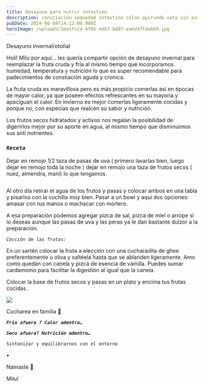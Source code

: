 ```yaml
---
title: Desayuno para nutrir intestino
description: constiación sequedad intestino colon ayirveda vata sin azucar sin gluten
pubDate: 2024-08-04T14:12:00.000Z
heroImage: /uploads/3ea1fcca-6f05-4467-bd07-ea6d37fdab89.jpg
---
```

Desayuno invernal/otoñal

Holi! Milu por aquí… les quería compartir opción de desayuno invernal para reemplazar la fruta cruda y fría al mismo tiempo que incorporamos humedad, temperatura y nutrición lo que es super recomendable para padecimientos de constiación aguda y cronica.

La fruta  cruda es maravillosa pero es más propicio comerlas así en épocas de mayor calor, ya que poseen efectos refrescantes en su mayoría y apacíguan el calor. En invierno es mejor comerlas ligeramente cocidas y porque no, con especias que realcen su sabor y nutrición. 

Los frutos secos hidratados y activos nos regalan la posibilidad de digerirlos mejor por su aporte en agua, al mismo tiempo que disminuimos sus anti nutrientes.

### ***`Receta`***

Dejar en remojo 1/2 taza de pasas de uva ( primero lavarlas bien, luego dejar en remojo toda la noche ) dejar en remojo una taza de frutos secos ( nuez, almendra, maní) lo que tengamos. 

![]()

Al otro día retirar el agua de los frutos y pasas y colocar ambos en una tabla y pisarlos con la cuchilla muy bien. Pasar a un bowl y aquí dos opciones: amasar con tus manos o machacar con mortero.

A esa preparación podemos agregar pizca de sal, pizca de miel o arrope si lo deseas aunque las pasas de uva y las peras ya le dan bastante dulzor a la preparación.

*`Cocción de las frutas:`*

En un sartén colocar la fruta a elección con una cucharadita de ghee preferentemente u oliva y saltéela hasta que se ablanden ligeramente. Amo como quedan con canela y pizca de esencia de vainilla. Puedes sumar cardamomo para facilitar la digestión al igual que la canela.

Colocar la base de frutos secos y pasas en un plato y encima tus frutas cocidas .

![](/uploads/cb035e17-ce3c-423a-8f59-43b1b5eceb14.jpg)

Cucharea en familia 🌱 

***`Frío afuera ? Calor adentro…`***

***`Seco afuera? Nutrición adentro…`***

`Sintonizar y equilibrarnos con el entorno`

•

Namaste 🪷

Milu!

